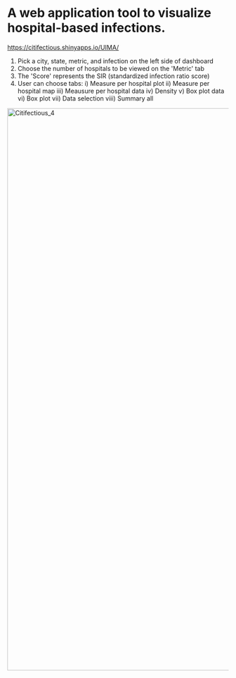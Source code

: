 # A web application tool to visualize hospital-based infections. 

https://citifectious.shinyapps.io/UIMA/


1) Pick a city, state, metric, and infection on the left side of dashboard
2) Choose the number of hospitals to be viewed on the 'Metric' tab
3) The 'Score' represents the SIR (standardized infection ratio score) 
4) User can choose tabs:
            i) Measure per hospital plot
            ii) Measure per hospital map 
            iii) Meausure per hospital data 
            iv) Density 
            v) Box plot data
            vi) Box plot 
            vii) Data selection 
            viii) Summary all 



<img width="1279" alt="Citifectious_4" src="https://user-images.githubusercontent.com/13500206/138982233-234d709b-c456-4843-91b6-da5c8d239eaa.png">


